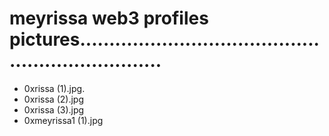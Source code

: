 # meyrissa web3 profiles pictures...................................................................
- 0xrissa (1).jpg.
- 0xrissa (2).jpg
- 0xrissa (3).jpg
- 0xmeyrissa1 (1).jpg
